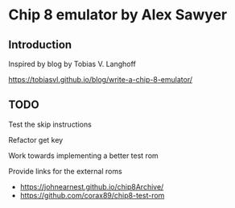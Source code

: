 # Chip 8 emulator by Alex Sawyer

## Introduction
Inspired by blog by Tobias V. Langhoff

https://tobiasvl.github.io/blog/write-a-chip-8-emulator/

## TODO
Test the skip instructions

Refactor get key

Work towards implementing a better test rom

Provide links for the external roms
- https://johnearnest.github.io/chip8Archive/
- https://github.com/corax89/chip8-test-rom